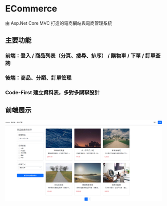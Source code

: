 # ECommerce

由 Asp.Net Core MVC 打造的電商網站與電商管理系統

## 主要功能

### 前端：登入 / 商品列表（分頁、搜尋、排序） / 購物車 / 下單 / 訂單查詢

### 後端：商品、分類、訂單管理

### Code-First 建立資料表，多對多關聯設計

## 前端展示
<!-- 圖片1 -->
![圖片1](./images/frontend1.png)

